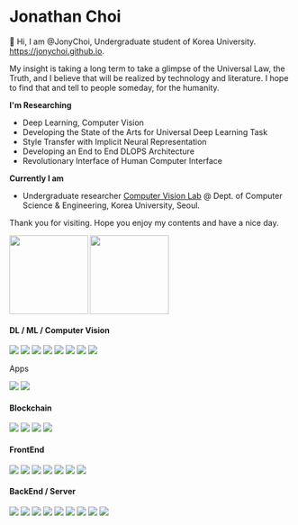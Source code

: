 # Jonathan Choi

👋 Hi, I am @JonyChoi, Undergraduate student of Korea University. https://jonychoi.github.io.

My insight is taking a long term to take a glimpse of the Universal Law, the Truth, and I believe that will be realized by technology and literature. I hope to find that and tell to people someday, for the humanity.

**I'm Researching**

- Deep Learning, Computer Vision
- Developing the State of the Arts for Universal Deep Learning Task
- Style Transfer with Implicit Neural Representation
- Developing an End to End DLOPS Architecture
- Revolutionary Interface of Human Computer Interface

**Currently I am**

- Undergraduate researcher [Computer Vision Lab](https://cvlab.korea.ac.kr/) @ Dept. of Computer Science & Engineering, Korea University, Seoul.

Thank you for visiting. Hope you enjoy my contents and have a nice day. 


<img align="left" src="https://github-readme-stats.vercel.app/api?username=jonychoi&show_icons=true&theme=algolia" height="140px" />
<img align="center" src="https://github-readme-stats.vercel.app/api/top-langs/?username=jonychoi&layout=compact&langs_count=8&theme=algolia" height="140px" />

<p align="center">
<h4>DL / ML / Computer Vision</h4>
<p>
<img src="https://img.shields.io/badge/Python-3776AB?style=flat&logo=Python&logoColor=black"/>
<img src="https://img.shields.io/badge/Pytorch-EE4C2C?style=flat&logo=PyTorch&logoColor=black"/>
<img src="https://img.shields.io/badge/Numpy-013243?style=flat&logo=Numpy&logoColor=black"/>
<img src="https://img.shields.io/badge/Pandas-150458?style=flat&logo=Pandas&logoColor=black"/>
<img src="https://img.shields.io/badge/OpenCV-5C3EE8?style=flat&logo=OpenCV&logoColor=black"/>
<img src="https://img.shields.io/badge/Jupyter-F37626?style=flat&logo=Jupyter&logoColor=black"/>
<img src="https://img.shields.io/badge/OpenAI-412991?style=flat&logo=OpenAI&logoColor=black"/>
<img src="https://img.shields.io/badge/OpenAI%20Gym-0081A5?style=flat&logo=OpenAI%20Gym&logoColor=black"/>
</p>

<p>Apps</p>
<p>
<img src="https://img.shields.io/badge/React%20Native-61DAFB?style=flat&logo=React&logoColor=black"/>
<img src="https://img.shields.io/badge/Typescript-3178C6?style=flat&logo=typescript&logoColor=black"/>
</p>

<h4>Blockchain</h4>
<p>
<img src="https://img.shields.io/badge/Ethereum-3C3C3D?style=flat&logo=Ethereum&logoColor=black"/>
<img src="https://img.shields.io/badge/Solidity-363636?style=flat&logo=Solidity&logoColor=black"/>
<img src="https://img.shields.io/badge/Web3.js-F16822?style=flat&logo=Web3.js&logoColor=black"/>
<img src="https://img.shields.io/badge/bitcoin-F7931A?style=flat&logo=bitcoin&logoColor=black"/>
</p>

<h4>FrontEnd</h4>
<p>
<img src="https://img.shields.io/badge/Typescript-3178C6?style=flat&logo=typescript&logoColor=black"/>
<img src="https://img.shields.io/badge/Javascript-F7DF1E?style=flat&logo=javascript&logoColor=black"/>
<img src="https://img.shields.io/badge/CSS3-1572B6?style=flat&logo=css3&logoColor=black"/>
<img src="https://img.shields.io/badge/Tailwind%20CSS-06B6D4?style=flat&logo=Tailwind%20CSS&logoColor=black"/>
<img src="https://img.shields.io/badge/Styled%20Components-DB7093?style=flat&logo=styled%20components&logoColor=black"/>
<img src="https://img.shields.io/badge/Mapbox-000000?style=flat&logo=Mapbox&logoColor=black"/>
<img src="https://img.shields.io/badge/Webgl-990000?style=flat&logo=Webgl&logoColor=black"/>
</p>

<h4>BackEnd / Server</h4>
<p>
<img src="https://img.shields.io/badge/Node.js-339933?style=flat&logo=Node.js&logoColor=black"/>
<img src="https://img.shields.io/badge/ts%20node-3178C6?style=flat&logo=ts-node&logoColor=black"/>
<img src="https://img.shields.io/badge/Amazon%20AWS-232F3E?style=flat&logo=amazon%20aws&logoColor=black"/>
<img src="https://img.shields.io/badge/Amazon%S3-569A31?style=flat&logo=amazon%S3&logoColor=black"/>
<img src="https://img.shields.io/badge/React%20Router-CA4245?style=flat&logo=React%20Router&logoColor=black"/>
<img src="https://img.shields.io/badge/Apollo%20GraphQL-311C87?style=flat&logo=apollo%20graphql&logoColor=black"/>
<img src="https://img.shields.io/badge/PostgreSQL-4169E1?style=flat&logo=postgreSQL&logoColor=black"/>
<img src="https://img.shields.io/badge/SQLite-003B57?style=flat&logo=SQLite&logoColor=black"/>
<img src="https://img.shields.io/badge/MySQL-4479A1?style=flat&logo=MySQL&logoColor=black"/>
</p>
</p>